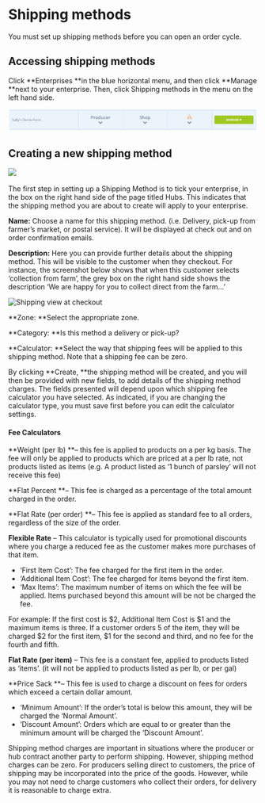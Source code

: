# Shipping methods

You must set up shipping methods before you can open an order cycle.

## Accessing shipping methods

Click **Enterprises **in the blue horizontal menu, and then click **Manage **next to your enterprise. Then, click Shipping methods in the menu on the left hand side.

![](/assets/20-ShippingMethods-1-Access-demo-farm_old.png)

## Creating a new shipping method

![](https://openfoodnetwork.org/wp-content/uploads/2015/05/New-Shipping-Method.png)

The first step in setting up a Shipping Method is to tick your enterprise, in the box on the right hand side of the page titled Hubs.  This indicates that the shipping method you are about to create will apply to your enterprise.

**Name:** Choose a name for this shipping method. \(i.e. Delivery, pick-up from farmer’s market, or postal service\). It will be displayed at check out and on order confirmation emails.

**Description:** Here you can provide further details about the shipping method. This will be visible to the customer when they checkout. For instance, the screenshot below shows that when this customer selects ‘collection from farm’, the grey box on the right hand side shows the description ‘We are happy for you to collect direct from the farm…’

![](https://openfoodnetwork.org/wp-content/uploads/2015/05/Shipping-view-at-checkout.png "Shipping view at checkout")

**Zone: **Select the appropriate zone.

**Category: **Is this method a delivery or pick-up?

**Calculator: **Select the way that shipping fees will be applied to this shipping method. Note that a shipping fee can be zero.

By clicking **Create, **the shipping method will be created, and you will then be provided with new fields, to add details of the shipping method charges. The fields presented will depend upon which shipping fee calculator you have selected. As indicated, if you are changing the calculator type, you must save first before you can edit the calculator settings.

#### Fee Calculators

**Weight \(per lb\) **– this fee is applied to products on a per kg basis. The fee will only be applied to products which are priced at a per lb rate, not products listed as items \(e.g. A product listed as ‘1 bunch of parsley’ will not receive this fee\)

**Flat Percent **– This fee is charged as a percentage of the total amount charged in the order.

**Flat Rate \(per order\) **– This fee is applied as standard fee to all orders, regardless of the size of the order.

**Flexible Rate** – This calculator is typically used for promotional discounts where you charge a reduced fee as the customer makes more purchases of that item.

* ‘First Item Cost’: The fee charged for the first item in the order.
* ‘Additional Item Cost’: The fee charged for items beyond the first item.
* ‘Max Items’: The maximum number of items on which the fee will be applied. Items purchased beyond this amount will be not be charged the fee.

For example: If the first cost is $2, Additional Item Cost is $1 and the maximum items is three. If a customer orders 5 of the item, they will be charged $2 for the first item, $1 for the second and third, and no fee for the fourth and fifth.

**Flat Rate \(per item\)** –  This fee is a constant fee, applied to products listed as ‘items’. \(it will not be applied to products listed as per lb, or per gal\)

**Price Sack **– This fee is used to charge a discount on fees for orders which exceed a certain dollar amount.

* ‘Minimum Amount’: If the order’s total is below this amount, they will be charged the ‘Normal Amount’.
* ‘Discount Amount’: Orders which are equal to or greater than the minimum amount will be charged the ‘Discount Amount’.

Shipping method charges are important in situations where the producer or hub contract another party to perform shipping. However, shipping method charges can be zero. For producers selling direct to customers, the price of shipping may be incorporated into the price of the goods. However, while you may not need to charge customers who collect their orders, for delivery it is reasonable to charge extra.

